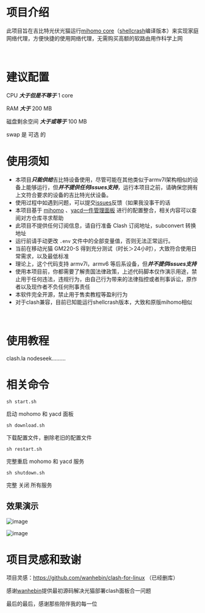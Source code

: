

# 项目介绍

此项目旨在吉比特光伏光猫运行[mihomo core](https://github.com/MetaCubeX/mihomo/releases)（[shellcrash](https://github.com/juewuy/ShellCrash)编译版本）来实现家庭网络代理，方便快捷的使用网络代理，无需购买高额的软路由用作科学上网

<br>

# 建议配置

CPU ***大于但是不等于*** 1 core

RAM ***大于*** 200 MB

磁盘剩余空间 ***大于或等于*** 100 MB

swap 是 可选 的

# 使用须知

- 本项目***只能供给***吉比特设备使用，尽管可能在其他类似于armv7l架构相似的设备上能够运行，但***并不提供任何issues支持***，运行本项目之前，请确保您拥有上文符合要求的设备的吉比特光伏设备。
- 使用过程中如遇到问题，可以提交[issues](https://github.com/zelgezhi/clash-for-Gigabit/issues)反馈（如果我没事干的话
- 本项目基于 [mihomo]([https://github.com/Dreamacro/clash](https://github.com/MetaCubeX/mihomo/releases)) 、[yacd一件管理面板](https://github.com/haishanh/yacd) 进行的配置整合，相关内容可以查阅对方仓库寻求帮助
- 此项目不提供任何订阅信息，请自行准备 Clash 订阅地址，subconvert 转换地址
- 运行前请手动更改 `.env` 文件中的全部变量值，否则无法正常运行。
- 当前在移动光猫 GM220-S 得到充分测试（时长＞24小时），大致符合使用日常需求，以及最低标准
- 理论上，这个代码支持 armv7l，armv6 等后系设备，但***并不提供issues支持***
- 使用本项目前，你都需要了解贵国法律政策，上述代码脚本仅作演示用途，禁止用于任何违法，违规行为，由自己行为带来的法律指控或者刑事诉讼，原作者以及现作者不负任何刑事责任
- 本软件完全开源，禁止用于售卖教程等盈利行为
- 对于clash兼容，目前已知能运行shellcrash版本，大致和原版mihomo相似

<br>

# 使用教程

clash.la
nodeseek.........

# 相关命令
```
sh start.sh
```

启动 mohomo 和 yacd 面板
```
sh download.sh
```

下载配置文件，删除老旧的配置文件

```
sh restart.sh
```

完整重启 mohomo 和 yacd 服务

```
sh shutdown.sh
```

完整 关闭 所有服务

## 效果演示

![image](https://github.com/user-attachments/assets/b3b19a35-2e53-4248-a3f0-c9ccb4f558b8)

![image](https://github.com/user-attachments/assets/b65ae678-9493-4875-a40b-e15b7a945a1e)

# 项目灵感和致谢

项目灵感：https://github.com/wanhebin/clash-for-linux （已经删库）

感谢[wanhebin](https://github.com/wanhebin)提供最初源码解决光猫部署clash面板合一问题

最后的最后，感谢那些陪伴我的每一位
